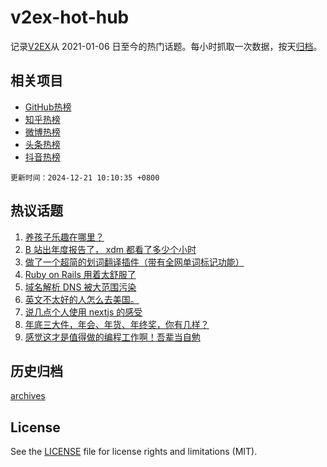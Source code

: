 # v2ex-hot-hub

 记录[V2EX](https://www.v2ex.com/)从 2021-01-06 日至今的热门话题。每小时抓取一次数据，按天[归档](archives)。
 
 ## 相关项目

- [GitHub热榜](https://github.com/lonnyzhang423/github-hot-hub)
- [知乎热榜](https://github.com/lonnyzhang423/zhihu-hot-hub)
- [微博热榜](https://github.com/lonnyzhang423/weibo-hot-hub)
- [头条热榜](https://github.com/lonnyzhang423/toutiao-hot-hub)
- [抖音热榜](https://github.com/lonnyzhang423/douyin-hot-hub)


 `更新时间：2024-12-21 10:10:35 +0800`

## 热议话题

1. [养孩子乐趣在哪里？](https://www.v2ex.com/t/1099022)
1. [B 站出年度报告了， xdm 都看了多少个小时](https://www.v2ex.com/t/1099050)
1. [做了一个超简的划词翻译插件（带有全网单词标记功能）](https://www.v2ex.com/t/1099037)
1. [Ruby on Rails 用着太舒服了](https://www.v2ex.com/t/1099039)
1. [域名解析 DNS 被大范围污染](https://www.v2ex.com/t/1099056)
1. [英文不太好的人怎么去美国。](https://www.v2ex.com/t/1098978)
1. [说几点个人使用 nextjs 的感受](https://www.v2ex.com/t/1099027)
1. [年底三大件，年会、年货、年终奖，你有几样？](https://www.v2ex.com/t/1099116)
1. [感觉这才是值得做的编程工作啊！吾辈当自勉](https://www.v2ex.com/t/1098992)

## 历史归档

[archives](archives)

## License

See the [LICENSE](LICENSE) file for license rights and limitations (MIT).
